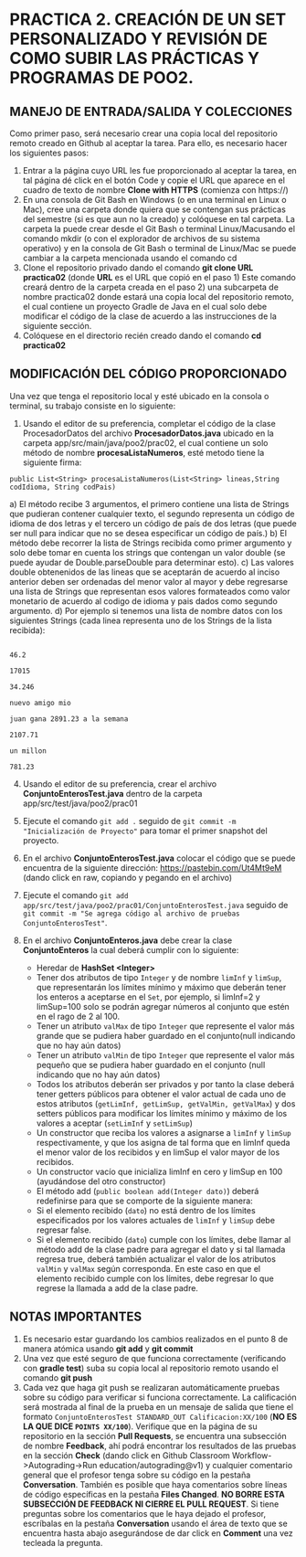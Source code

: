 # PRACTICA 2. CREACIÓN DE UN SET PERSONALIZADO Y REVISIÓN DE COMO SUBIR LAS PRÁCTICAS Y PROGRAMAS DE POO2.

## MANEJO DE ENTRADA/SALIDA Y COLECCIONES


Como primer paso, será necesario crear una copia local del repositorio remoto creado en Github al aceptar la tarea. Para ello, es necesario hacer los siguientes pasos:
1)	Entrar a la página cuyo URL les fue proporcionado al aceptar la tarea, en tal página dé click en el botón Code y copie el URL que aparece en el cuadro de texto de nombre **Clone with HTTPS** (comienza con https://)
2)	En una consola de Git Bash en Windows (o en una terminal en Linux o Mac), cree una carpeta donde quiera que se contengan sus prácticas del semestre (si es que aun no la creado) y colóquese en tal carpeta. La carpeta la puede crear desde el Git Bash o terminal Linux/Macusando el comando mkdir (o con el explorador de archivos de su sistema operativo) y en la consola de Git Bash o terminal de Linux/Mac se puede cambiar a la carpeta mencionada usando el comando cd
3)	Clone el repositorio privado dando el comando **git clone URL practica02**
 (donde **URL** es el URL que copió en el paso 1)
 Este comando creará dentro de la carpeta creada en el paso 2) una subcarpeta de nombre practica02 donde estará una copia local del repositorio remoto, el cual contiene un proyecto Gradle de Java en el cual solo debe modificar el código de la clase de acuerdo a las instrucciones de la siguiente sección.
4)  Colóquese en el directorio recién creado dando el comando **cd practica02** 


## MODIFICACIÓN DEL CÓDIGO PROPORCIONADO
Una vez que tenga el repositorio local y esté ubicado en la consola o terminal, su trabajo consiste en lo siguiente:

1. Usando el editor de su preferencia, completar el código de la clase ProcesadorDatos del archivo **ProcesadorDatos.java** ubicado en la carpeta app/src/main/java/poo2/prac02, el cual contiene un solo método de nombre **procesaListaNumeros**, esté metodo tiene la siguiente firma:

`public List<String> procesaListaNumeros(List<String> lineas,String codIdioma, String codPais)`

   a) El método recibe 3 argumentos, el primero contiene una lista de Strings que pudieran contener cualquier texto, el segundo representa un código de idioma de dos letras y el tercero un código de país de dos letras (que puede ser null para indicar que no se desea especificar un código de país.)
   b) El método debe recorrer la lista de Strings recibida como primer argumento y solo debe tomar en cuenta los strings que contengan un valor double (se puede ayudar de Double.parseDouble para determinar esto).
   c) Las valores double obtenenidos de las lineas que se aceptarán de acuerdo al inciso anterior deben ser ordenadas del menor valor al mayor y debe regresarse una lista de Strings que representan esos valores formateados como valor monetario de acuerdo al codigo de idioma y pais dados como segundo argumento.
   d) Por ejemplo si tenemos una lista de nombre datos con los siguientes Strings (cada linea representa uno de los Strings de la lista recibida):

   ```hola
   
   46.2
   
   17015
   
   34.246
   
   nuevo amigo mio
   
   juan gana 2891.23 a la semana
   
   2107.71
   
   un millon
   
   781.23
   ```

4. Usando el editor de su preferencia, crear el archivo **ConjuntoEnterosTest.java** dentro de la carpeta app/src/test/java/poo2/prac01

5. Ejecute el comando `git add .` seguido de `git commit -m "Inicialización de Proyecto"` para tomar el primer snapshot del proyecto.

6. En el archivo **ConjuntoEnterosTest.java** colocar el código que se puede encuentra de la siguiente dirección: https://pastebin.com/Ut4Mt9eM (dando click en raw, copiando y pegando en el archivo)

7. Ejecute el comando `git add app/src/test/java/poo2/prac01/ConjuntoEnterosTest.java` seguido de `git commit -m "Se agrega código al archivo de pruebas ConjuntoEnterosTest"`.

8. En el archivo **ConjuntoEnteros.java** debe crear la clase **ConjuntoEnteros** la cual deberá cumplir con lo siguiente:
   - Heredar de **HashSet &lt;Integer&gt;**
   - Tener dos atributos de tipo `Integer` y de nombre `limInf` y `limSup`, que representarán los límites mínimo y máximo que deberán tener los enteros a aceptarse en el `Set`, por ejemplo, si limInf=2 y limSup=100 solo se podrán agregar números al conjunto que estén en el rago de 2 al 100. 
   - Tener un atributo `valMax` de tipo `Integer` que represente el valor más grande que se pudiera haber guardado en el conjunto(null indicando que no hay aún datos)
   - Tener un atributo `valMin` de tipo `Integer` que represente el valor más pequeño que se pudiera haber guardado en el conjunto (null indicando que no hay aún datos)
   - Todos los atributos deberán ser privados y por tanto la clase deberá tener getters públicos para obtener el valor actual de cada uno de estos atributos (`getLimInf, getLimSup, getValMin, getValMax`) y dos setters públicos para modificar los límites mínimo y máximo de los valores a aceptar (`setLimInf` y `setLimSup`)
   - Un constructor que reciba los valores a asignarse a `limInf` y `limSup` respectivamente, y que los asigna de tal forma que en limInf queda el menor valor de los recibidos y en limSup el valor mayor de los recibidos.
   - Un constructor vacío que inicializa limInf en cero y limSup en 100 (ayudándose del otro constructor)
   - El método add (`public boolean add(Integer dato)`) deberá redefinirse para que se comporte de la siguiente manera:
   - Si el elemento recibido (`dato`) no está dentro de los límites especificados por los valores actuales de `limInf` y `limSup` debe regresar false. 
   - Si el elemento recibido (`dato`) cumple con los límites, debe llamar al método add de la clase padre para agregar el dato y si tal llamada regresa true, deberá también actualizar el valor de los atributos `valMin` y `valMax` según corresponda. En este caso en que el elemento recibido cumple con los límites, debe regresar lo que regrese la llamada a add de la clase padre.  

## NOTAS IMPORTANTES
1)	Es necesario estar guardando los cambios realizados en el punto 8 de manera atómica usando **git add** y **git commit**
2)	Una vez que esté seguro de que funciona correctamente (verificando con **gradle test**) suba su copia local al repositorio remoto usando el comando **git push**
3)	Cada vez que haga git push se realizaran automáticamente pruebas sobre su código para verificar si funciona correctamente. La calificación será mostrada al final de la prueba en un mensaje de salida que tiene el formato `ConjuntoEnterosTest STANDARD_OUT Calificacion:XX/100` (**NO ES LA QUE DICE `POINTS XX/100`**). Verifique que en la página de su repositorio en la sección **Pull Requests**, se encuentra una subsección de nombre **Feedback**, ahí podrá encontrar los resultados de las pruebas en la sección **Check** (dando click en Github Classroom Workflow->Autograding->Run education/autograding@v1) y cualquier comentario general que el profesor tenga sobre su código en la pestaña **Conversation**. También es posible que haya comentarios sobre líneas de código específicas en la pestaña **Files Changed**. **NO BORRE ESTA SUBSECCIÓN DE FEEDBACK NI CIERRE EL PULL REQUEST**. Si tiene preguntas sobre los comentarios que le haya dejado el profesor, escríbalas en la pestaña **Conversation** usando el área de texto que se encuentra hasta abajo asegurándose de dar click en **Comment** una vez tecleada la pregunta.
